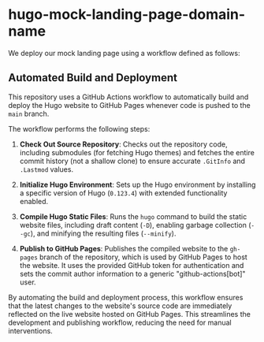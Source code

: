 # hugo-mock-landing-page-domain-name
We deploy our mock landing page using a workflow defined as follows:

## Automated Build and Deployment

This repository uses a GitHub Actions workflow to automatically build and deploy the Hugo website to GitHub Pages whenever code is pushed to the `main` branch.

The workflow performs the following steps:

1. **Check Out Source Repository**: Checks out the repository code, including submodules (for fetching Hugo themes) and fetches the entire commit history (not a shallow clone) to ensure accurate `.GitInfo` and `.Lastmod` values.

2. **Initialize Hugo Environment**: Sets up the Hugo environment by installing a specific version of Hugo (`0.123.4`) with extended functionality enabled.

3. **Compile Hugo Static Files**: Runs the `hugo` command to build the static website files, including draft content (`-D`), enabling garbage collection (`--gc`), and minifying the resulting files (`--minify`).

4. **Publish to GitHub Pages**: Publishes the compiled website to the `gh-pages` branch of the repository, which is used by GitHub Pages to host the website. It uses the provided GitHub token for authentication and sets the commit author information to a generic "github-actions[bot]" user.

By automating the build and deployment process, this workflow ensures that the latest changes to the website's source code are immediately reflected on the live website hosted on GitHub Pages. This streamlines the development and publishing workflow, reducing the need for manual interventions.
